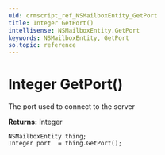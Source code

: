 ```yaml
---
uid: crmscript_ref_NSMailboxEntity_GetPort
title: Integer GetPort()
intellisense: NSMailboxEntity.GetPort
keywords: NSMailboxEntity, GetPort
so.topic: reference
---
```


# Integer GetPort()

The port used to connect to the server

**Returns:** Integer

```crmscript
NSMailboxEntity thing;
Integer port  = thing.GetPort();
```

